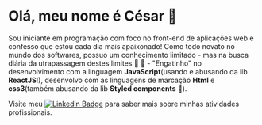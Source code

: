 # Olá, meu nome é César :wave:
Sou iniciante em programação com foco no front-end de aplicações web e confesso que estou cada dia mais apaixonado!
Como todo novato no mundo dos softwares, possuo um conhecimento limitado - mas na busca diária da utrapassagem destes limites :muscle: :runner: -
"Engatinho" no desenvolvimento com a linguagem **JavaScript**(usando e abusando da lib **ReactJS**!), 
 desenvolvo com as linguagens de marcação **Html** e **css3**(também abusando da lib **Styled components** :nail_care:).





Visite meu [![Linkedin Badge](https://img.shields.io/badge/-LinkedIn-blue?style=flat-square&logo=Linkedin&logoColor=white&link=https://www.linkedin.com/in/omariosouto)](https://www.linkedin.com/in/c%C3%A9sar-damasceno-56bb8a1b0/) para saber mais sobre minhas atividades profissionais.
